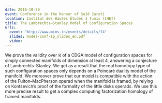 ```yaml
---
date: 2016-10-26
event: Conference in the honour of Saïd Zarati
location: Institut des Hautes Études à Tunis (IHET)
title: The Lambrechts–Stanley Model of Configuration Spaces
urls:
  event: "http://www.mims.tn/events/details/74"
  slides: model-conf-sp_slides_en.pdf
  video:
---
```


We prove the validity over ℝ of a CDGA model of configuration spaces for simply connected manifolds of dimension at least 4, answering a conjecture of Lambrechts–Stanley. We get as a result that the real homotopy type of such configuration spaces only depends on a Poincaré duality model of the manifold. We moreover prove that our model is compatible with the action of the Fulton–MacPherson operad when the manifold is framed, by relying on Kontsevich’s proof of the formality of the little disks operads. We use this more precise result to get a complex computing factorization homology of framed manifolds.
